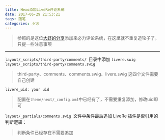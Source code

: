 ```yaml
---
title: Hexo添加LiveRe评论系统
date: 2017-06-29 21:53:21
tags: 随笔
categories: 小记
---
```

> 参照的是这位[大虾的分享](https://blog.smoker.cc/web/add-comments-livere-for-hexo-theme-next.html)添加来必力评论系统，在这里就不重复造轮子了，只提一些注意事项

<!--more -->
----------

`layout/_scripts/third-party/comments/ `目录中添加 `livere.swig`
`layout/_scripts/third-party/comments.swig` 

> third-party、comments、comments.swig、livere.swig 这四个文件需要自己创建

`livere_uid: your uid`
> 配置在`theme/next/_config.xml`中已经有了，不需要重复添加，修改uid即可

`layout/_partials/comments.swig `文件中条件最后追加 LiveRe 插件是否引用的判断逻辑：
> 判断条件已经存在不需要追加

